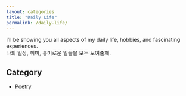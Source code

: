 ```yaml
---
layout: categories
title: "Daily Life"
permalink: /daily-life/
---
```


I’ll be showing you all aspects of my daily life, hobbies, and fascinating experiences. <br>
나의 일상, 취미, 흥미로운 일들을 모두 보여줄께.

<div class="category-list">
  <h2>Category</h2>
  <ul>
    <li><a href="/categories/poetry/">Poetry</a></li>
<!--     <li><a href="/categories/travel/">Travel</a></li> -->
    <!-- 필요에 따라 다른 카테고리 추가 -->
  </ul>
</div>
